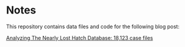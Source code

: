 # Notes

This repository contains data files and code for the following blog post:

[Analyzing The Nearly Lost Hatch Database: 18,123 case files](https://blog.adamkehoe.com/hatch-udatabase/)

